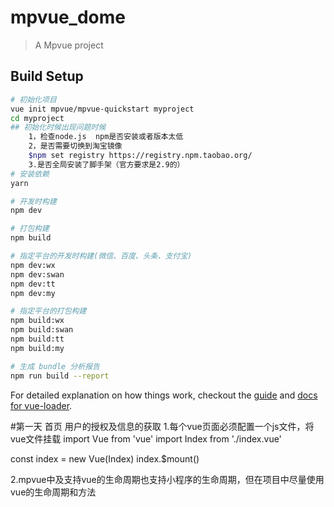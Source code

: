 # mpvue_dome

> A Mpvue project

## Build Setup

``` bash
# 初始化项目
vue init mpvue/mpvue-quickstart myproject
cd myproject
## 初始化时候出现问题时候
    1，检查node.js  npm是否安装或者版本太低
    2，是否需要切换到淘宝镜像
    $npm set registry https://registry.npm.taobao.org/
    3.是否全局安装了脚手架（官方要求是2.9的）
# 安装依赖
yarn

# 开发时构建
npm dev

# 打包构建
npm build

# 指定平台的开发时构建(微信、百度、头条、支付宝)
npm dev:wx
npm dev:swan
npm dev:tt
npm dev:my

# 指定平台的打包构建
npm build:wx
npm build:swan
npm build:tt
npm build:my

# 生成 bundle 分析报告
npm run build --report
```

For detailed explanation on how things work, checkout the [guide](http://vuejs-templates.github.io/webpack/) and [docs for vue-loader](http://vuejs.github.io/vue-loader).

#第一天 首页 用户的授权及信息的获取
1.每个vue页面必须配置一个js文件，将vue文件挂载
  import Vue from 'vue'
 import Index from './index.vue'

 const index = new Vue(Index)
 index.$mount()

 2.mpvue中及支持vue的生命周期也支持小程序的生命周期，但在项目中尽量使用vue的生命周期和方法


 
